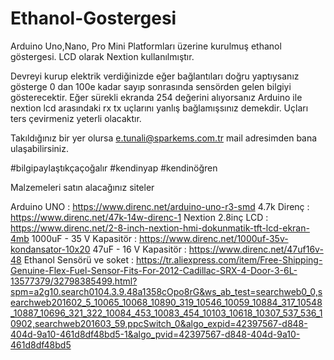 # Ethanol-Gostergesi
Arduino Uno,Nano, Pro Mini Platformları üzerine kurulmuş ethanol göstergesi. LCD olarak Nextion kullanılmıştır.

Devreyi kurup elektrik verdiğinizde eğer bağlantıları doğru yaptıysanız gösterge 0 dan 100e kadar sayıp sonrasında sensörden gelen bilgiyi gösterecektir. Eğer sürekli ekranda 254 değerini alıyorsanız Arduino ile nextion lcd arasındaki rx tx uçlarını yanlış bağlamışsınız demekdir. Uçları ters çevirmeniz yeterli olacaktır.

Takıldığınız bir yer olursa e.tunali@sparkems.com.tr mail adresimden bana ulaşabilirsiniz.

#bilgipaylaştıkçaçoğalır
#kendinyap
#kendinöğren

Malzemeleri satın alacağınız siteler

Arduino UNO              : https://www.direnc.net/arduino-uno-r3-smd
4.7k Direnç              : https://www.direnc.net/47k-14w-direnc-1
Nextion 2.8inç LCD       : https://www.direnc.net/2-8-inch-nextion-hmi-dokunmatik-tft-lcd-ekran-4mb
1000uF - 35 V Kapasitör  : https://www.direnc.net/1000uf-35v-kondansator-10x20
47uF - 16 V Kapasitör    : https://www.direnc.net/47uf16v-48
Ethanol Sensörü ve soket : https://tr.aliexpress.com/item/Free-Shipping-Genuine-Flex-Fuel-Sensor-Fits-For-2012-Cadillac-SRX-4-Door-3-6L-13577379/32798385499.html?spm=a2g10.search0104.3.9.48a1358cOpo8rG&ws_ab_test=searchweb0_0,searchweb201602_5_10065_10068_10890_319_10546_10059_10884_317_10548_10887_10696_321_322_10084_453_10083_454_10103_10618_10307_537_536_10902,searchweb201603_59,ppcSwitch_0&algo_expid=42397567-d848-404d-9a10-461d8df48bd5-1&algo_pvid=42397567-d848-404d-9a10-461d8df48bd5
